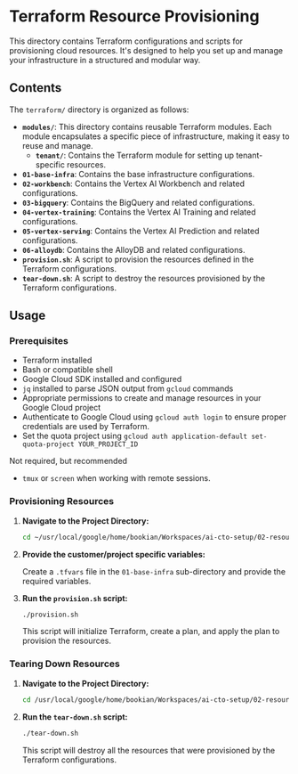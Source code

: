 # Terraform Resource Provisioning

This directory contains Terraform configurations and scripts for provisioning cloud resources. It's designed to help you set up and manage your infrastructure in a structured and modular way.

## Contents

The `terraform/` directory is organized as follows:

*   **`modules/`**: This directory contains reusable Terraform modules. Each module encapsulates a specific piece of infrastructure, making it easy to reuse and manage.
    *   **`tenant/`**: Contains the Terraform module for setting up tenant-specific resources.
*   **`01-base-infra`**: Contains the base infrastructure configurations.
*   **`02-workbench`**: Contains the Vertex AI Workbench and related configurations.
*   **`03-bigquery`**: Contains the BigQuery and related configurations.
*   **`04-vertex-training`**: Contains the Vertex AI Training and related configurations.
*   **`05-vertex-serving`**: Contains the Vertex AI Prediction and related configurations.
*   **`06-alloydb`**: Contains the AlloyDB and related configurations.
*   **`provision.sh`**: A script to provision the resources defined in the Terraform configurations.
*   **`tear-down.sh`**: A script to destroy the resources provisioned by the Terraform configurations.

## Usage

### Prerequisites

*   Terraform installed
*   Bash or compatible shell
*   Google Cloud SDK installed and configured
*   `jq` installed to parse JSON output from `gcloud` commands
*   Appropriate permissions to create and manage resources in your Google Cloud project
*   Authenticate to Google Cloud using `gcloud auth login` to ensure proper credentials are used by Terraform.
*   Set the quota project using `gcloud auth application-default set-quota-project YOUR_PROJECT_ID`

Not required, but recommended
*   `tmux` or `screen` when working with remote sessions.

### Provisioning Resources

1.  **Navigate to the Project Directory:**

    ```bash
    cd ~/usr/local/google/home/bookian/Workspaces/ai-cto-setup/02-resource-provisioning/project-1
    ```

2.  **Provide the customer/project specific variables:**

    Create a `.tfvars` file in the `01-base-infra` sub-directory and provide the required variables.

3.  **Run the `provision.sh` script:**

    ```bash
    ./provision.sh
    ```

    This script will initialize Terraform, create a plan, and apply the plan to provision the resources.

### Tearing Down Resources

1.  **Navigate to the Project Directory:**

    ```bash
    cd /usr/local/google/home/bookian/Workspaces/ai-cto-setup/02-resource-provisioning/project-1/01-base-infra
    ```

2.  **Run the `tear-down.sh` script:**

    ```bash
    ./tear-down.sh
    ```

    This script will destroy all the resources that were provisioned by the Terraform configurations.